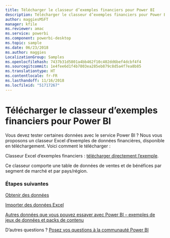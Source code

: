 ```yaml
---
title: Télécharger le classeur d’exemples financiers pour Power BI
description: Télécharger le classeur d’exemples financiers pour Power BI
author: maggiesMSFT
manager: kfile
ms.reviewer: amac
ms.service: powerbi
ms.component: powerbi-desktop
ms.topic: sample
ms.date: 06/23/2018
ms.author: maggies
LocalizationGroup: Samples
ms.openlocfilehash: 7437b31d5801a4bb462f10c402dd6bef4dcbf4f4
ms.sourcegitcommit: 1e4fee6d1f4b7803ea285eb879c8d5a4f7ea8b85
ms.translationtype: HT
ms.contentlocale: fr-FR
ms.lasthandoff: 11/16/2018
ms.locfileid: "51717267"
---
```

# <a name="download-the-financial-sample-workbook-for-power-bi"></a>Télécharger le classeur d’exemples financiers pour Power BI
Vous devez tester certaines données avec le service Power BI ? Nous vous proposons un classeur Excel d’exemples de données financières, disponible en téléchargement.  Voici comment le télécharger :

Classeur Excel d’exemples financiers : [télécharger directement l’exemple](http://go.microsoft.com/fwlink/?LinkID=521962).

Ce classeur comporte une table de données de ventes et de bénéfices par segment de marché et par pays/région.

### <a name="next-steps"></a>Étapes suivantes
[Obtenir des données](service-get-data.md)

[Importer des données Excel](service-excel-workbook-files.md)

[Autres données que vous pouvez essayer avec Power BI – exemples de jeux de données et packs de contenu](sample-datasets.md)

D’autres questions ? [Posez vos questions à la communauté Power BI](http://community.powerbi.com/)

